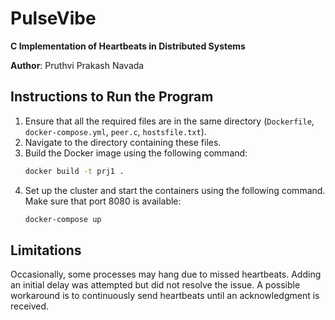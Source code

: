 # PulseVibe
**C Implementation of Heartbeats in Distributed Systems**

**Author**: Pruthvi Prakash Navada

## Instructions to Run the Program
1. Ensure that all the required files are in the same directory (`Dockerfile`, `docker-compose.yml`, `peer.c`, `hostsfile.txt`).
2. Navigate to the directory containing these files.
3. Build the Docker image using the following command:
   ```bash
   docker build -t prj1 .
   ```
4. Set up the cluster and start the containers using the following command. Make sure that port 8080 is available:
   ```bash
   docker-compose up
   ```

## Limitations
Occasionally, some processes may hang due to missed heartbeats. Adding an initial delay was attempted but did not resolve the issue. A possible workaround is to continuously send heartbeats until an acknowledgment is received.